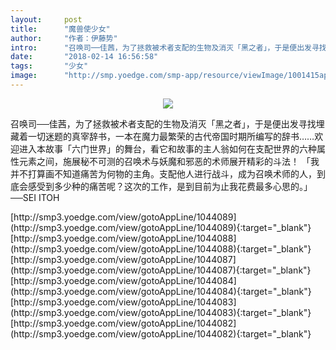 ```yaml
---
layout:     post
title:      "魔兽使少女"
author:     "作者：伊藤势"
intro:      "召唤司──佳茜，为了拯救被术者支配的生物及消灭「黑之者」，于是便出发寻找埋藏着一切迷题的真宰辞书，一本在魔力最繁荣的古代帝国时期所编写的辞书……欢迎进入本故事「六门世界」的舞台，看它和故事的主人翁如何在支配世界的六种属性元素之间，施展秘不可测的召唤术与妖魔和邪恶的术师展开精彩的斗法！ 「我并不打算画不知道痛苦为何物的主角。支配他人进行战斗，成为召唤术师的人，到底会感受到多少种的痛苦呢？这次的工作，是到目前为止我花费最多心思的。」──SEI ITOH"
date:       "2018-02-14 16:56:58"
tags:       "少女"
image:      "http://smp.yoedge.com/smp-app/resource/viewImage/1001415appline.png"
---
```

<div style="text-align: center">
<p><img src="http://smp.yoedge.com/smp-app/resource/viewImage/1001415appline.png"/></p>
</div>
<p class="post-meta">
<span>召唤司──佳茜，为了拯救被术者支配的生物及消灭「黑之者」，于是便出发寻找埋藏着一切迷题的真宰辞书，一本在魔力最繁荣的古代帝国时期所编写的辞书……欢迎进入本故事「六门世界」的舞台，看它和故事的主人翁如何在支配世界的六种属性元素之间，施展秘不可测的召唤术与妖魔和邪恶的术师展开精彩的斗法！ 「我并不打算画不知道痛苦为何物的主角。支配他人进行战斗，成为召唤术师的人，到底会感受到多少种的痛苦呢？这次的工作，是到目前为止我花费最多心思的。」──SEI ITOH</span>
</p>
[http://smp3.yoedge.com/view/gotoAppLine/1044089](http://smp3.yoedge.com/view/gotoAppLine/1044089){:target="_blank"}
[http://smp3.yoedge.com/view/gotoAppLine/1044088](http://smp3.yoedge.com/view/gotoAppLine/1044088){:target="_blank"}
[http://smp3.yoedge.com/view/gotoAppLine/1044087](http://smp3.yoedge.com/view/gotoAppLine/1044087){:target="_blank"}
[http://smp3.yoedge.com/view/gotoAppLine/1044084](http://smp3.yoedge.com/view/gotoAppLine/1044084){:target="_blank"}
[http://smp3.yoedge.com/view/gotoAppLine/1044083](http://smp3.yoedge.com/view/gotoAppLine/1044083){:target="_blank"}
[http://smp3.yoedge.com/view/gotoAppLine/1044082](http://smp3.yoedge.com/view/gotoAppLine/1044082){:target="_blank"}


